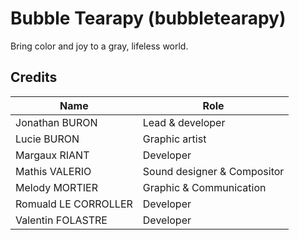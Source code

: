 # Bubble Tearapy (bubbletearapy)

Bring color and joy to a gray, lifeless world.

## Credits

| Name                 | Role                        |
|----------------------|-----------------------------|
| Jonathan BURON       | Lead & developer            |
| Lucie BURON          | Graphic artist              |
| Margaux RIANT        | Developer                   |
| Mathis VALERIO       | Sound designer & Compositor |
| Melody MORTIER       | Graphic & Communication     |
| Romuald LE CORROLLER | Developer                   |
| Valentin FOLASTRE    | Developer                   |